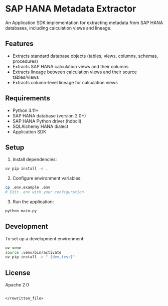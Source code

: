 # SAP HANA Metadata Extractor

An Application SDK implementation for extracting metadata from SAP HANA databases, including calculation views and lineage.

## Features

- Extracts standard database objects (tables, views, columns, schemas, procedures)
- Extracts SAP HANA calculation views and their columns
- Extracts lineage between calculation views and their source tables/views
- Extracts column-level lineage for calculation views

## Requirements

- Python 3.11+
- SAP HANA database (version 2.0+)
- SAP HANA Python driver (hdbcli)
- SQLAlchemy HANA dialect
- Application SDK

## Setup

1. Install dependencies:

```bash
uv pip install -e .
```

2. Configure environment variables:

```bash
cp .env.example .env
# Edit .env with your configuration
```

3. Run the application:

```bash
python main.py
```

## Development

To set up a development environment:

```bash
uv venv
source .venv/bin/activate
uv pip install -e ".[dev,test]"
```

## License

Apache 2.0
```

</rewritten_file>